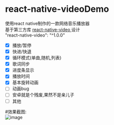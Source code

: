 # react-native-videoDemo  <br/>
使用react native制作的一款网络音乐播放器 <br/>
基于第三方库 [ react-native-video ]( https://github.com/react-native-community/react-native-video ) 设计<br/>
"react-native-video": "^1.0.0"   <br/>

 - [x] 播放/暂停<br/>
 - [x] 快进/快退<br/>
 - [x] 循环模式(单曲,随机,列表)<br/>
 - [x] 歌词同步<br/>
 - [x] 进度条显示<br/>
 - [x] 播放时间<br/>
 - [x] 基本旋转动画<br/>
 - [ ] 动画bug<br/>
 - [ ] 安卓就是个残废,果然不是亲儿子<br/>
 - [ ] 其他<br/>

 #效果截图:<br/>
 ![image](https://github.com/pheromone/react-native-videoDemo/blob/master/video1.gif) <br/>
